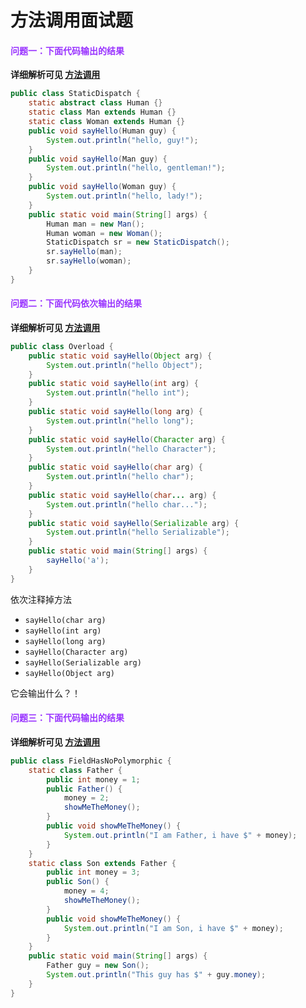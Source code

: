 # 方法调用面试题

#### <font color=#9933FF>问题一：下面代码输出的结果</font>

**详细解析可见 [方法调用](./方法调用.html#静态分派)**

```java
public class StaticDispatch {
    static abstract class Human {}
    static class Man extends Human {}
    static class Woman extends Human {}
    public void sayHello(Human guy) {
        System.out.println("hello, guy!");
    }
    public void sayHello(Man guy) {
        System.out.println("hello, gentleman!");
    }
    public void sayHello(Woman guy) {
        System.out.println("hello, lady!");
    }
    public static void main(String[] args) {
        Human man = new Man();
        Human woman = new Woman();
        StaticDispatch sr = new StaticDispatch();
        sr.sayHello(man);
        sr.sayHello(woman);
    }
}
```

#### <font color=#9933FF>问题二：下面代码依次输出的结果</font>

**详细解析可见 [方法调用](./方法调用.html#静态分派)**

```java
public class Overload {
    public static void sayHello(Object arg) {
        System.out.println("hello Object");
    }
    public static void sayHello(int arg) {
        System.out.println("hello int");
    }
    public static void sayHello(long arg) {
        System.out.println("hello long");
    }
    public static void sayHello(Character arg) {
        System.out.println("hello Character");
    }
    public static void sayHello(char arg) {
        System.out.println("hello char");
    }
    public static void sayHello(char... arg) {
        System.out.println("hello char...");
    }
    public static void sayHello(Serializable arg) {
        System.out.println("hello Serializable");
    }
    public static void main(String[] args) {
        sayHello('a');
    }
}
```

依次注释掉方法
- `sayHello(char arg)`
- `sayHello(int arg)`
- `sayHello(long arg)`
- `sayHello(Character arg)`
- `sayHello(Serializable arg)`
- `sayHello(Object arg)`

它会输出什么？！

#### <font color=#9933FF>问题三：下面代码输出的结果</font>

**详细解析可见 [方法调用](./方法调用.html#动态分派)**

```java
public class FieldHasNoPolymorphic {
    static class Father {
        public int money = 1;
        public Father() {
            money = 2;
            showMeTheMoney();
        }
        public void showMeTheMoney() {
            System.out.println("I am Father, i have $" + money);
        }
    }
    static class Son extends Father {
        public int money = 3;
        public Son() {
            money = 4;
            showMeTheMoney();
        }
        public void showMeTheMoney() {
            System.out.println("I am Son, i have $" + money);
        }
    }
    public static void main(String[] args) {
        Father guy = new Son();
        System.out.println("This guy has $" + guy.money);
    }
}
```

